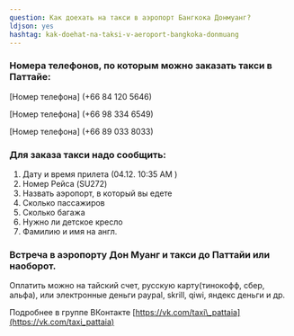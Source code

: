 ```yaml
---
question: Как доехать на такси в аэропорт Бангкока Донмуанг?
ldjson: yes
hashtag: kak-doehat-na-taksi-v-aeroport-bangkoka-donmuang
---
```

### Номера телефонов, по которым можно заказать такси в Паттайе:

[Номер телефона] (+66 84 120 5646)

[Номер телефона] (+66 98 334 6549)

[Номер телефона] (+66 89 033 8033)

### Для заказа такси надо сообщить: 
1. Дату и время прилета (04.12. 10:35 AM )  
2. Номер Рейса (SU272)  
3. Назвать аэропорт, в который вы едете
4. Сколько пассажиров  
5. Сколько багажа  
6. Нужно ли детское кресло  
7. Фамилию и имя на англ.  

### Встреча в аэропорту Дон Муанг и такси до Паттайи или наоборот.

Оплатить можно на тайский счет, русскую карту(тинокофф, сбер, альфа), или электронные деньги paypal, skrill, qiwi, яндекс деньги и др.

Подробнее в группе ВКонтакте [https://vk.com/taxi\_pattaia](https://vk.com/taxi_pattaia)
